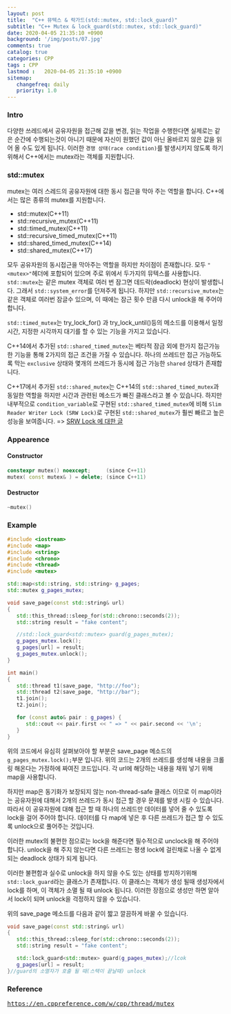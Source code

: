 ```yaml
---
layout: post
title:  "C++ 뮤텍스 & 락가드(std::mutex, std::lock_guard)"
subtitle: "C++ Mutex & lock_guard(std::mutex, std::lock_guard)"
date: 2020-04-05 21:35:10 +0900
background: '/img/posts/07.jpg'
comments: true
catalog: true
categories: CPP
tags : CPP
lastmod :   2020-04-05 21:35:10 +0900
sitemap:
   changefreq: daily
   priority: 1.0
---
```


### Intro

다양한 쓰레드에서 공유자원을 접근해 값을 변경, 읽는 작업을 수행한다면 실제로는 같은 순간에 수행되는것이 아니기 때문에 자신이 원했던 값이 아닌 올바르지 않은 값을 읽어 올 수도 있게 됩니다. 이러한 `경쟁 상태(race condition)`를 발생시키지 않도록 하기 위해서 C++에서는 mutex라는 객체를 지원합니다.

### std::mutex

mutex는 여러 스레드의 공유자원에 대한 동시 접근을 막아 주는 역할을 합니다. C++에서는 많은 종류의 mutex를 지원합니다.

- std::mutex(C++11)
- std::recursive_mutex(C++11)
- std::timed_mutex(C++11)
- std::recursive_timed_mutex(C++11)
- std::shared_timed_mutex(C++14)
- std::shared_mutex(C++17)

모두 공유자원의 동시접근을 막아주는 역할을 하지만 차이점이 존재합니다. 모두 `"<mutex>"`헤더에 포합되어 있으며 주로 위에서 두가지의 뮤텍스를 사용합니다. `std::mutex`는 같은 mutex 객체로 여러 번 잠그면 데드락(deadlock) 현상이 발생합니다. 그래서 `std::system_error`를 던져주게 됩니다. 하지만 `std::recursive_mutex`는 같은 객체로 여러번 잠글수 있으며, 이 때에는 잠근 횟수 만큼 다시 unlock을 해 주어야 합니다.

`std::timed_mutex`는 try_lock_for() 과 try_lock_until()등의 메소드를 이용해서 일정시간, 지정한 시각까지 대기를 할 수 있는 기능을 가지고 있습니다.

C++14에서 추가된 `std::shared_timed_mutex`는 베타적 잠금 외에 한가지 접근가능한 기능을 통해 2가지의 접근 조건을 가질 수 있습니다. 하나의 쓰레드만 접근 가능하도록 막는 `exclusive` 상태와 몇개의 쓰레드가 동시에 접근 가능한 `shared` 상태가 존재합니다.

C++17에서 추가된 `std::shared_mutex`는 C++14의 `std::shared_timed_mutex`과 동일한 역할을 하지만 시간과 관련된 메소드가 빠진 클래스라고 볼 수 있습니다. 하지만 내부적으로 `condition_variable`로 구현된 `std::shared_timed_mutex`에 비해 `Slim Reader Writer Lock (SRW Lock)`로 구현된 `std::shared_mutex`가 훨씬 빠르고 높은 성능을 보여줍니다. => [SRW Lock 에 대한 글](https://docs.microsoft.com/en-us/windows/win32/sync/slim-reader-writer--srw--locks)

### Appearence

#### Constructor

```cpp
constexpr mutex() noexcept;     (since C++11)
mutex( const mutex& ) = delete; (since C++11)
```

#### Destructor

```cpp
~mutex()
```

### Example

```cpp
#include <iostream>
#include <map>
#include <string>
#include <chrono>
#include <thread>
#include <mutex>

std::map<std::string, std::string> g_pages;
std::mutex g_pages_mutex;

void save_page(const std::string& url)
{
   std::this_thread::sleep_for(std::chrono::seconds(2));
   std::string result = "fake content";

   //std::lock_guard<std::mutex> guard(g_pages_mutex);
   g_pages_mutex.lock();
   g_pages[url] = result;
   g_pages_mutex.unlock();
}

int main()
{
   std::thread t1(save_page, "http://foo");
   std::thread t2(save_page, "http://bar");
   t1.join();
   t2.join();

   for (const auto& pair : g_pages) {
      std::cout << pair.first << " => " << pair.second << '\n';
   }
}

```

위의 코드에서 유심히 살펴보아야 할 부분은 save_page 메소드의 `g_pages_mutex.lock();`부분 입니다. 위의 코드는 2개의 쓰레드를 생성해 내용을 크롤링 해온다는 가정하에 짜여진 코드입니다. 각 url에 해당하는 내용을 채워 넣기 위해 map을 사용합니다.

하지만 map은 동기화가 보장되지 않는 non-thread-safe 클래스 이므로 이 map이라는 공유자원에 대해서 2개의 쓰레드가 동시 접근 할 경우 문제를 발생 시킬 수 있습니다. 따라서 이 공유자원에 대해 접근 할 때 하나의 쓰레드만 데이터를 넣어 줄 수 있도록 lock을 걸어 주어야 합니다. 데이터를 다 map에 넣은 후 다른 쓰레드가 접근 할 수 있도록 unlock으로 풀어주는 것입니다.

이러한 mutex의 불편한 점으로는 lock을 해준다면 필수적으로 unclock을 해 주어야 합니다. unlock을 해 주지 않는다면 다른 쓰레드는 평생 lock에 걸린채로 나올 수 없게되는 deadlock 상태가 되게 됩니다.

이러한 불편함과 실수로 unlock을 하지 않을 수도 있는 상태를 방지하기위해 `std::lock_guard`라는 클래스가 존재합니다. 이 클래스는 객체가 생성 될때 생성자에서 lock를 하며, 이 객체가 소멸 될 때 unlock 됩니다. 이러한 장점으로 생성만 하면 알아서 lock이 되며 unlock을 걱정하지 않을 수 있습니다.


위의 save_page 메소드를 다음과 같이 짧고 깔끔하게 바꿀 수 있습니다.

```cpp
void save_page(const std::string& url)
{
   std::this_thread::sleep_for(std::chrono::seconds(2));
   std::string result = "fake content";

   std::lock_guard<std::mutex> guard(g_pages_mutex);//lcok
   g_pages[url] = result;
}//guard의 소멸자가 호출 될 때(스택이 끝날때) unlock 
```

### Reference

<pre>
<a href="https://en.cppreference.com/w/cpp/thread/mutex">https://en.cppreference.com/w/cpp/thread/mutex</a>
</pre>
